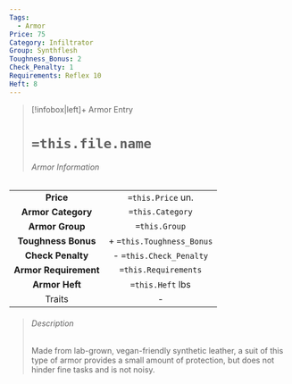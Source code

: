 ```yaml
---
Tags:
  - Armor
Price: 75
Category: Infiltrator
Group: Synthflesh
Toughness_Bonus: 2
Check_Penalty: 1
Requirements: Reflex 10
Heft: 8
---
```

> [!infobox|left]+ Armor Entry
> # `=this.file.name`
> ###### Armor Information
|                   |                           |
|:-----------------:|:-------------------------:|
|   **Price**     |     `=this.Price` un.           |
|  **Armor Category**   |     `=this.Category`      |
|    **Armor Group**    |       `=this.Group`       |
|  **Toughness Bonus**  | + `=this.Toughness_Bonus` |
|   **Check Penalty**   |  - `=this.Check_Penalty`  |
| **Armor Requirement** |   `=this.Requirements`    |
|    **Armor Heft**     |     `=this.Heft` lbs      |
|      Traits       |           -                |
> ###### *Description*
> Made from lab-grown, vegan-friendly synthetic leather, a suit of this type of armor provides a small amount of protection, but does not hinder fine tasks and is not noisy. 

